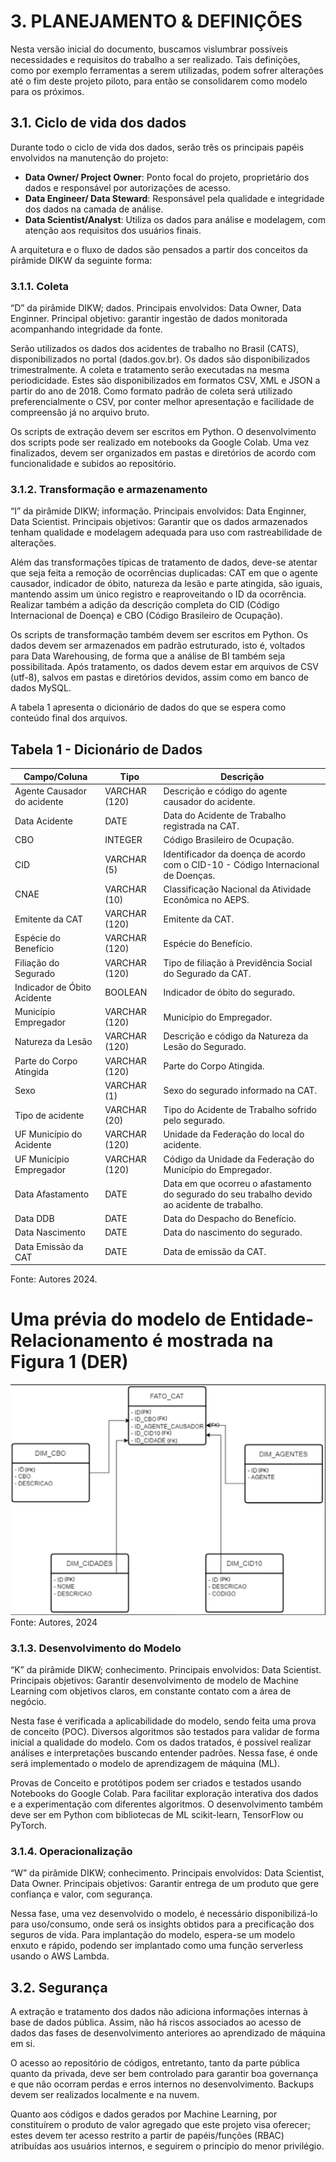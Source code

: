# 3. PLANEJAMENTO & DEFINIÇÕES

Nesta versão inicial do documento, buscamos vislumbrar possíveis necessidades e requisitos do trabalho a ser realizado. Tais definições, como por exemplo ferramentas a serem utilizadas, podem sofrer alterações até o fim deste projeto piloto, para então se consolidarem como modelo para os próximos. 

## 3.1. Ciclo de vida dos dados

Durante todo o ciclo de vida dos dados, serão três os principais papéis envolvidos na manutenção do projeto:

- **Data Owner/ Project Owner**: Ponto focal do projeto, proprietário dos dados e responsável por autorizações de acesso.
- **Data Engineer/ Data Steward**: Responsável pela qualidade e integridade dos dados na camada de análise.
- **Data Scientist/Analyst**: Utiliza os dados para análise e modelagem, com atenção aos requisitos dos usuários finais.

A arquitetura e o fluxo de dados são pensados a partir dos conceitos da pirâmide DIKW da seguinte forma:

### 3.1.1. Coleta

“D” da pirâmide DIKW; dados. Principais envolvidos: Data Owner, Data Enginner. Principal objetivo: garantir ingestão de dados monitorada acompanhando integridade da fonte.  

Serão utilizados os dados dos acidentes de trabalho no Brasil (CATS), disponibilizados no portal (dados.gov.br). Os dados são disponibilizados trimestralmente. A coleta e tratamento serão executadas na mesma periodicidade. Estes são disponibilizados em formatos CSV, XML e JSON a partir do ano de 2018. Como formato padrão de coleta será utilizado preferencialmente o CSV, por conter melhor apresentação e facilidade de compreensão já no arquivo bruto. 

Os scripts de extração devem ser escritos em Python. O desenvolvimento dos scripts pode ser realizado em notebooks da Google Colab. Uma vez finalizados, devem ser organizados em pastas e diretórios de acordo com funcionalidade e subidos ao repositório. 

### 3.1.2. Transformação e armazenamento

“I” da pirâmide DIKW; informação. Principais envolvidos:  Data Enginner, Data Scientist. Principais objetivos: Garantir que os dados armazenados tenham qualidade e modelagem adequada para uso com rastreabilidade de alterações.  

Além das transformações típicas de tratamento de dados, deve-se atentar que seja feita a remoção de ocorrências duplicadas: CAT em que o agente causador, indicador de óbito, natureza da lesão e parte atingida, são iguais, mantendo assim um único registro e reaproveitando o ID da ocorrência. Realizar também a adição da descrição completa do CID (Código Internacional de Doença) e CBO (Código Brasileiro de Ocupação). 

Os scripts de transformação também devem ser escritos em Python. Os dados devem ser armazenados em padrão estruturado, isto é, voltados para Data Warehousing, de forma que a análise de BI também seja possibilitada. Após tratamento, os dados devem estar em arquivos de CSV (utf-8), salvos em pastas e diretórios devidos, assim como em banco de dados MySQL. 

A tabela 1 apresenta o dicionário de dados do que se espera como conteúdo final dos arquivos. 

## Tabela 1 - Dicionário de Dados

| Campo/Coluna                 | Tipo               | Descrição                                                         |
|------------------------------|--------------------|-------------------------------------------------------------------|
| Agente Causador do acidente  | VARCHAR (120)      | Descrição e código do agente causador do acidente.                |
| Data Acidente                | DATE               | Data do Acidente de Trabalho registrada na CAT.                   |
| CBO                          | INTEGER            | Código Brasileiro de Ocupação.                                    |
| CID                          | VARCHAR (5)        | Identificador da doença de acordo com o CID-10 - Código Internacional de Doenças. |
| CNAE                         | VARCHAR (10)       | Classificação Nacional da Atividade Econômica no AEPS.            |
| Emitente da CAT              | VARCHAR (120)      | Emitente da CAT.                                                  |
| Espécie do Benefício         | VARCHAR (120)      | Espécie do Benefício.                                             |
| Filiação do Segurado         | VARCHAR (120)      | Tipo de filiação à Previdência Social do Segurado da CAT.         |
| Indicador de Óbito Acidente  | BOOLEAN            | Indicador de óbito do segurado.                                   |
| Município Empregador         | VARCHAR (120)      | Município do Empregador.                                          |
| Natureza da Lesão            | VARCHAR (120)      | Descrição e código da Natureza da Lesão do Segurado.               |
| Parte do Corpo Atingida      | VARCHAR (120)      | Parte do Corpo Atingida.                                          |
| Sexo                         | VARCHAR (1)        | Sexo do segurado informado na CAT.                                |
| Tipo de acidente             | VARCHAR (20)       | Tipo do Acidente de Trabalho sofrido pelo segurado.               |
| UF Município do Acidente     | VARCHAR (120)      | Unidade da Federação do local do acidente.                        |
| UF Município Empregador      | VARCHAR (120)      | Código da Unidade da Federação do Município do Empregador.        |
| Data Afastamento             | DATE               | Data em que ocorreu o afastamento do segurado do seu trabalho devido ao acidente de trabalho. |
| Data DDB                     | DATE               | Data do Despacho do Benefício.                                    |
| Data Nascimento              | DATE               | Data do nascimento do segurado.                                   |
| Data Emissão da CAT          | DATE               | Data de emissão da CAT.                                           |

Fonte: Autores 2024.

#  Uma prévia do modelo de Entidade-Relacionamento é mostrada na Figura 1 (DER)

![Modelagem de dados StarSchema](imagens/etapa_2_imagem1.png)
Fonte: Autores, 2024


### 3.1.3. Desenvolvimento do Modelo

“K” da pirâmide DIKW; conhecimento. Principais envolvidos:  Data Scientist. Principais objetivos: Garantir desenvolvimento de modelo de Machine Learning com objetivos claros, em constante contato com a área de negócio. 

Nesta fase é verificada a aplicabilidade do modelo, sendo feita uma prova de conceito (POC). Diversos algoritmos são testados para validar de forma inicial a qualidade do modelo. Com os dados tratados, é possível realizar análises e interpretações buscando entender padrões. Nessa fase, é onde será implementado o modelo de aprendizagem de máquina (ML). 

Provas de Conceito e protótipos podem ser criados e testados usando Notebooks do Google Colab. Para facilitar exploração interativa dos dados e a experimentação com diferentes algoritmos. O desenvolvimento também deve ser em Python com bibliotecas de ML scikit-learn, TensorFlow ou PyTorch. 

### 3.1.4. Operacionalização

“W” da pirâmide DIKW; conhecimento. Principais envolvidos:  Data Scientist, Data Owner. Principais objetivos: Garantir entrega de um produto que gere confiança e valor, com segurança. 

Nessa fase, uma vez desenvolvido o modelo, é necessário disponibilizá-lo para uso/consumo, onde será os insights obtidos para a precificação dos seguros de vida. Para implantação do modelo, espera-se um modelo enxuto e rápido, podendo ser implantado como uma função serverless usando o AWS Lambda. 

## 3.2. Segurança

A extração e tratamento dos dados não adiciona informações internas à base de dados pública. Assim, não há riscos associados ao acesso de dados das fases de desenvolvimento anteriores ao aprendizado de máquina em si.  

O acesso ao repositório de códigos, entretanto, tanto da parte pública quanto da privada, deve ser bem controlado para garantir boa governança e que não ocorram perdas e erros internos no desenvolvimento. Backups devem ser realizados localmente e na nuvem. 

Quanto aos códigos e dados gerados por Machine Learning, por constituírem o produto de valor agregado que este projeto visa oferecer; estes devem ter acesso restrito a partir de papéis/funções (RBAC) atribuídas aos usuários internos, e seguirem o princípio do menor privilégio.


